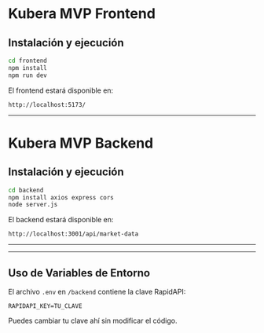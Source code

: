 # Kubera MVP Frontend

## Instalación y ejecución

```bash
cd frontend
npm install
npm run dev
```

El frontend estará disponible en:

```
http://localhost:5173/
```

---

# Kubera MVP Backend

## Instalación y ejecución

```bash
cd backend
npm install axios express cors
node server.js
```

El backend estará disponible en:

```
http://localhost:3001/api/market-data
```

---


---

## Uso de Variables de Entorno

El archivo `.env` en `/backend` contiene la clave RapidAPI:

```
RAPIDAPI_KEY=TU_CLAVE
```

Puedes cambiar tu clave ahí sin modificar el código.
